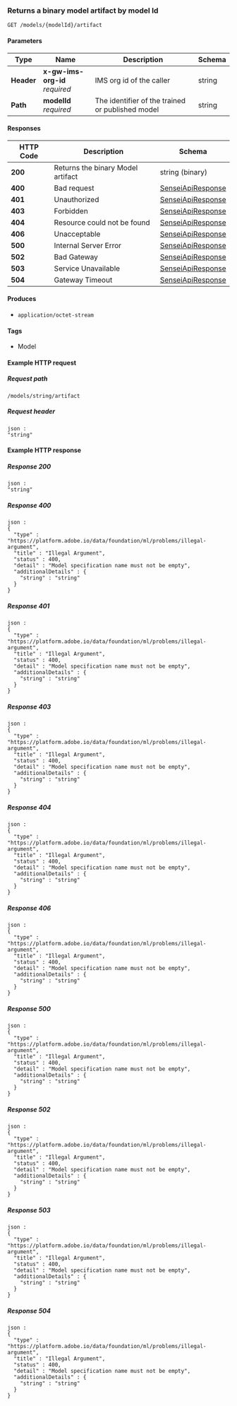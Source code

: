
<a name="retrievemodelartifact"></a>
### Returns a binary model artifact by model Id
```
GET /models/{modelId}/artifact
```


#### Parameters

|Type|Name|Description|Schema|
|---|---|---|---|
|**Header**|**x-gw-ims-org-id**  <br>*required*|IMS org id of the caller|string|
|**Path**|**modelId**  <br>*required*|The identifier of the trained or published model|string|


#### Responses

|HTTP Code|Description|Schema|
|---|---|---|
|**200**|Returns the binary Model artifact|string (binary)|
|**400**|Bad request|[SenseiApiResponse](../definitions/SenseiApiResponse.md#senseiapiresponse)|
|**401**|Unauthorized|[SenseiApiResponse](../definitions/SenseiApiResponse.md#senseiapiresponse)|
|**403**|Forbidden|[SenseiApiResponse](../definitions/SenseiApiResponse.md#senseiapiresponse)|
|**404**|Resource could not be found|[SenseiApiResponse](../definitions/SenseiApiResponse.md#senseiapiresponse)|
|**406**|Unacceptable|[SenseiApiResponse](../definitions/SenseiApiResponse.md#senseiapiresponse)|
|**500**|Internal Server Error|[SenseiApiResponse](../definitions/SenseiApiResponse.md#senseiapiresponse)|
|**502**|Bad Gateway|[SenseiApiResponse](../definitions/SenseiApiResponse.md#senseiapiresponse)|
|**503**|Service Unavailable|[SenseiApiResponse](../definitions/SenseiApiResponse.md#senseiapiresponse)|
|**504**|Gateway Timeout|[SenseiApiResponse](../definitions/SenseiApiResponse.md#senseiapiresponse)|


#### Produces

* `application/octet-stream`


#### Tags

* Model


#### Example HTTP request

##### Request path
```
/models/string/artifact
```


##### Request header
```
json :
"string"
```


#### Example HTTP response

##### Response 200
```
json :
"string"
```


##### Response 400
```
json :
{
  "type" : "https://platform.adobe.io/data/foundation/ml/problems/illegal-argument",
  "title" : "Illegal Argument",
  "status" : 400,
  "detail" : "Model specification name must not be empty",
  "additionalDetails" : {
    "string" : "string"
  }
}
```


##### Response 401
```
json :
{
  "type" : "https://platform.adobe.io/data/foundation/ml/problems/illegal-argument",
  "title" : "Illegal Argument",
  "status" : 400,
  "detail" : "Model specification name must not be empty",
  "additionalDetails" : {
    "string" : "string"
  }
}
```


##### Response 403
```
json :
{
  "type" : "https://platform.adobe.io/data/foundation/ml/problems/illegal-argument",
  "title" : "Illegal Argument",
  "status" : 400,
  "detail" : "Model specification name must not be empty",
  "additionalDetails" : {
    "string" : "string"
  }
}
```


##### Response 404
```
json :
{
  "type" : "https://platform.adobe.io/data/foundation/ml/problems/illegal-argument",
  "title" : "Illegal Argument",
  "status" : 400,
  "detail" : "Model specification name must not be empty",
  "additionalDetails" : {
    "string" : "string"
  }
}
```


##### Response 406
```
json :
{
  "type" : "https://platform.adobe.io/data/foundation/ml/problems/illegal-argument",
  "title" : "Illegal Argument",
  "status" : 400,
  "detail" : "Model specification name must not be empty",
  "additionalDetails" : {
    "string" : "string"
  }
}
```


##### Response 500
```
json :
{
  "type" : "https://platform.adobe.io/data/foundation/ml/problems/illegal-argument",
  "title" : "Illegal Argument",
  "status" : 400,
  "detail" : "Model specification name must not be empty",
  "additionalDetails" : {
    "string" : "string"
  }
}
```


##### Response 502
```
json :
{
  "type" : "https://platform.adobe.io/data/foundation/ml/problems/illegal-argument",
  "title" : "Illegal Argument",
  "status" : 400,
  "detail" : "Model specification name must not be empty",
  "additionalDetails" : {
    "string" : "string"
  }
}
```


##### Response 503
```
json :
{
  "type" : "https://platform.adobe.io/data/foundation/ml/problems/illegal-argument",
  "title" : "Illegal Argument",
  "status" : 400,
  "detail" : "Model specification name must not be empty",
  "additionalDetails" : {
    "string" : "string"
  }
}
```


##### Response 504
```
json :
{
  "type" : "https://platform.adobe.io/data/foundation/ml/problems/illegal-argument",
  "title" : "Illegal Argument",
  "status" : 400,
  "detail" : "Model specification name must not be empty",
  "additionalDetails" : {
    "string" : "string"
  }
}
```



